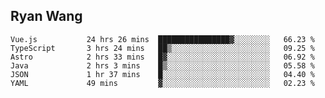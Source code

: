 ## Ryan Wang

<!--START_SECTION:waka-->

```text
Vue.js           24 hrs 26 mins  ████████████████▓░░░░░░░░   66.23 %
TypeScript       3 hrs 24 mins   ██▒░░░░░░░░░░░░░░░░░░░░░░   09.25 %
Astro            2 hrs 33 mins   █▓░░░░░░░░░░░░░░░░░░░░░░░   06.92 %
Java             2 hrs 3 mins    █▒░░░░░░░░░░░░░░░░░░░░░░░   05.58 %
JSON             1 hr 37 mins    █░░░░░░░░░░░░░░░░░░░░░░░░   04.40 %
YAML             49 mins         ▓░░░░░░░░░░░░░░░░░░░░░░░░   02.23 %
```

<!--END_SECTION:waka-->
